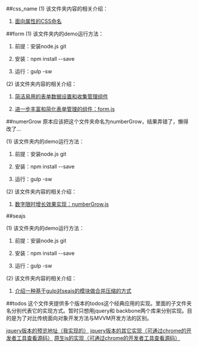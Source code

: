 ##css_name
(1) 该文件夹内容的相关介绍：

1. [面向属性的CSS命名](http://www.cnblogs.com/lyzg/p/5561001.html)

##form
(1) 该文件夹内的demo运行方法：

1. 前提：安装node.js git

2. 安装：npm install --save

3. 运行：gulp -sw

(2) 该文件夹内容的相关介绍：

1. [简洁易用的表单数据设置和收集管理组件](http://www.cnblogs.com/lyzg/p/5467691.html)

2. [进一步丰富和简化表单管理的组件：form.js](http://www.cnblogs.com/lyzg/p/5476478.html)

##numerGrow
原本应该把这个文件夹命名为numberGrow，结果弄错了，懒得改了...

(1) 该文件夹内的demo运行方法：

1. 前提：安装node.js git

2. 安装：npm install --save

3. 运行：gulp -sw

(2) 该文件夹内容的相关介绍：

1. [数字限时增长效果实现：numberGrow.js](http://www.cnblogs.com/lyzg/p/5517190.html)

##seajs

(1) 该文件夹内的demo运行方法：

1. 前提：安装node.js git

2. 安装：npm install --save

3. 运行：gulp -sw

(2) 该文件夹内容的相关介绍：

1. [介绍一种基于gulp对seajs的模块做合并压缩的方式](http://www.cnblogs.com/lyzg/p/5581961.html)

##todos
这个文件夹提供多个版本的todos这个经典应用的实现。里面的子文件夹名分别代表它的实现方式。暂时只想用jquery和
backbone两个库来分别实现。目的是为了对比传统面向对象开发方法与MVVM开发方法的区别。

[jquery版本的预览地址（我实现的）](http://liuyunzhuge.github.io/blog/todos/jquery/index.html)
[jquery版本的其它实现（可通过chrome的开发者工具查看源码）](http://todomvc.com/examples/jquery/#/all)
[原生js的实现（可通过chrome的开发者工具查看源码）](http://www.todolist.cn/)